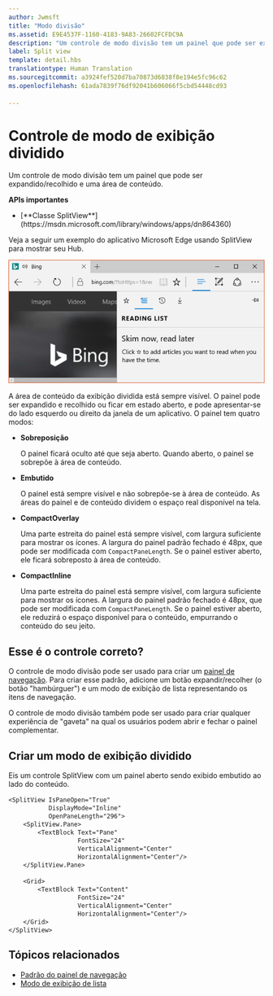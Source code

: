 ```yaml
---
author: Jwmsft
title: "Modo divisão"
ms.assetid: E9E4537F-1160-4183-9A83-26602FCFDC9A
description: "Um controle de modo divisão tem um painel que pode ser expandido/recolhido e uma área de conteúdo."
label: Split view
template: detail.hbs
translationtype: Human Translation
ms.sourcegitcommit: a3924fef520d7ba70873d6838f8e194e5fc96c62
ms.openlocfilehash: 61ada7839f76df92041b606066f5cbd54448cd93

---
```

# <a name="split-view-control"></a>Controle de modo de exibição dividido

<link rel="stylesheet" href="https://az835927.vo.msecnd.net/sites/uwp/Resources/css/custom.css"> 

Um controle de modo divisão tem um painel que pode ser expandido/recolhido e uma área de conteúdo.

<div class="important-apis" >
<b>APIs importantes</b><br/>
<ul>
<li>[**Classe SplitView**](https://msdn.microsoft.com/library/windows/apps/dn864360)</li>
</ul>
</div>

Veja a seguir um exemplo do aplicativo Microsoft Edge usando SplitView para mostrar seu Hub.

![Exemplo de modo de exibição de divisão do Microsoft Edge](images/split_view_Edge.png)


 A área de conteúdo da exibição dividida está sempre visível. O painel pode ser expandido e recolhido ou ficar em estado aberto, e pode apresentar-se do lado esquerdo ou direito da janela de um aplicativo. O painel tem quatro modos:

-   **Sobreposição**

    O painel ficará oculto até que seja aberto. Quando aberto, o painel se sobrepõe à área de conteúdo.

-   **Embutido**

    O painel está sempre visível e não sobrepõe-se à área de conteúdo. As áreas do painel e de conteúdo dividem o espaço real disponível na tela.

-   **CompactOverlay**

    Uma parte estreita do painel está sempre visível, com largura suficiente para mostrar os ícones. A largura do painel padrão fechado é 48px, que pode ser modificada com `CompactPaneLength`. Se o painel estiver aberto, ele ficará sobreposto à área de conteúdo.

-   **CompactInline**

    Uma parte estreita do painel está sempre visível, com largura suficiente para mostrar os ícones. A largura do painel padrão fechado é 48px, que pode ser modificada com `CompactPaneLength`. Se o painel estiver aberto, ele reduzirá o espaço disponível para o conteúdo, empurrando o conteúdo do seu jeito.

## <a name="is-this-the-right-control"></a>Esse é o controle correto?

O controle de modo divisão pode ser usado para criar um [painel de navegação](nav-pane.md). Para criar esse padrão, adicione um botão expandir/recolher (o botão "hambúrguer") e um modo de exibição de lista representando os itens de navegação.

O controle de modo divisão também pode ser usado para criar qualquer experiência de "gaveta" na qual os usuários podem abrir e fechar o painel complementar.

## <a name="create-a-split-view"></a>Criar um modo de exibição dividido

Eis um controle SplitView com um painel aberto sendo exibido embutido ao lado do conteúdo.
```xaml
<SplitView IsPaneOpen="True"
           DisplayMode="Inline"
           OpenPaneLength="296">
    <SplitView.Pane>
        <TextBlock Text="Pane"
                   FontSize="24"
                   VerticalAlignment="Center"
                   HorizontalAlignment="Center"/>
    </SplitView.Pane>

    <Grid>
        <TextBlock Text="Content"
                   FontSize="24"
                   VerticalAlignment="Center"
                   HorizontalAlignment="Center"/>
    </Grid>
</SplitView>
```



## <a name="related-topics"></a>Tópicos relacionados
* [Padrão do painel de navegação](nav-pane.md)
* [Modo de exibição de lista](lists.md)
 

 



<!--HONumber=Dec16_HO2-->


